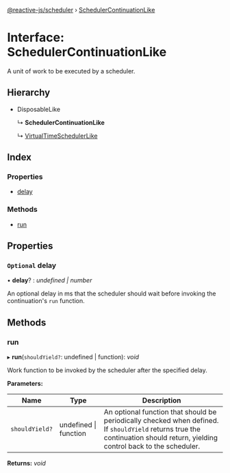 [@reactive-js/scheduler](../README.md) › [SchedulerContinuationLike](schedulercontinuationlike.md)

# Interface: SchedulerContinuationLike

A unit of work to be executed by a scheduler.

## Hierarchy

* DisposableLike

  ↳ **SchedulerContinuationLike**

  ↳ [VirtualTimeSchedulerLike](virtualtimeschedulerlike.md)

## Index

### Properties

* [delay](schedulercontinuationlike.md#optional-delay)

### Methods

* [run](schedulercontinuationlike.md#run)

## Properties

### `Optional` delay

• **delay**? : *undefined | number*

An optional delay in ms that the scheduler should wait
before invoking the continuation's `run` function.

## Methods

###  run

▸ **run**(`shouldYield?`: undefined | function): *void*

Work function to be invoked by the scheduler after the specified delay.

**Parameters:**

Name | Type | Description |
------ | ------ | ------ |
`shouldYield?` | undefined &#124; function | An optional function that should be periodically checked when defined. If `shouldYield` returns true the continuation should return, yielding control back to the scheduler.  |

**Returns:** *void*
